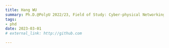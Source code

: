 ```yaml
---
title: Hang WU
summary: Ph.D.@PolyU 2022/23, Field of Study: Cyber-physical Networking and Routing
tags:
- phd
date: 2023-03-01
# external_link: http://github.com

---
```

